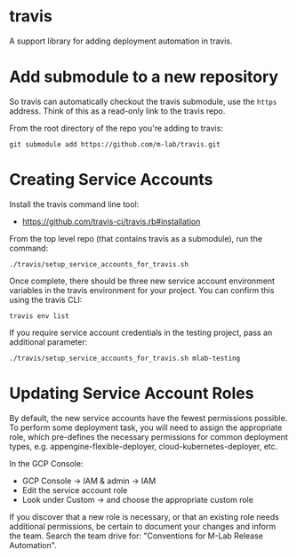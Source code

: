 # travis
A support library for adding deployment automation in travis.

# Add submodule to a new repository

So travis can automatically checkout the travis submodule, use the `https`
address. Think of this as a read-only link to the travis repo.

From the root directory of the repo you're adding to travis:
```
git submodule add https://github.com/m-lab/travis.git
```

# Creating Service Accounts

Install the travis command line tool:

 * https://github.com/travis-ci/travis.rb#installation

From the top level repo (that contains travis as a submodule), run the command:

```
./travis/setup_service_accounts_for_travis.sh
```

Once complete, there should be three new service account environment variables
in the travis environment for your project. You can confirm this using the
travis CLI:

```
travis env list
```

If you require service account credentials in the testing project, pass an
additional parameter:

```
./travis/setup_service_accounts_for_travis.sh mlab-testing
```

# Updating Service Account Roles

By default, the new service accounts have the fewest permissions possible. To
perform some deployment task, you will need to assign the appropriate role,
which pre-defines the necessary permissions for common deployment types, e.g.
appengine-flexible-deployer, cloud-kubernetes-deployer, etc.

In the GCP Console:

 * GCP Console -> IAM & admin -> IAM
 * Edit the service account role
 * Look under Custom -> and choose the appropriate custom role

If you discover that a new role is necessary, or that an existing role needs
additional permissions, be certain to document your changes and inform the
team. Search the team drive for: "Conventions for M-Lab Release Automation".
